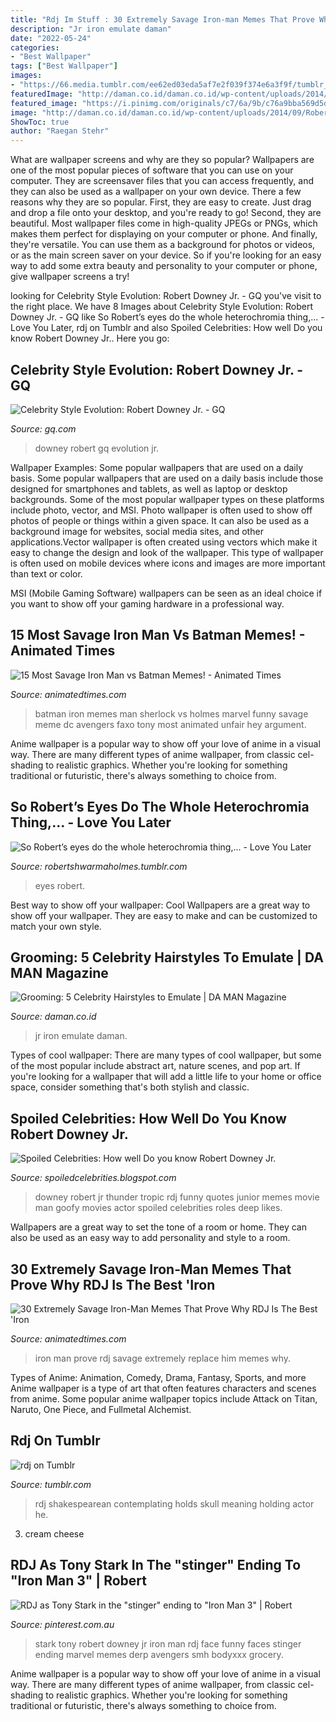 ```yaml
---
title: "Rdj Im Stuff : 30 Extremely Savage Iron-man Memes That Prove Why Rdj Is The Best &#039;iron"
description: "Jr iron emulate daman"
date: "2022-05-24"
categories:
- "Best Wallpaper"
tags: ["Best Wallpaper"]
images:
- "https://66.media.tumblr.com/ee62ed03eda5af7e2f039f374e6a3f9f/tumblr_n12750rrUM1rnmde0o8_640.jpg"
featuredImage: "http://daman.co.id/daman.co.id/wp-content/uploads/2014/09/Robert-Downey-Jr.jpg?x38403"
featured_image: "https://i.pinimg.com/originals/c7/6a/9b/c76a9bba569d5dcd2d8d3139cba63571.png"
image: "http://daman.co.id/daman.co.id/wp-content/uploads/2014/09/Robert-Downey-Jr.jpg?x38403"
ShowToc: true
author: "Raegan Stehr"
---
```



What are wallpaper screens and why are they so popular?
Wallpapers are one of the most popular pieces of software that you can use on your computer. They are screensaver files that you can access frequently, and they can also be used as a wallpaper on your own device. There a few reasons why they are so popular. First, they are easy to create. Just drag and drop a file onto your desktop, and you're ready to go! Second, they are beautiful. Most wallpaper files come in high-quality JPEGs or PNGs, which makes them perfect for displaying on your computer or phone. And finally, they're versatile. You can use them as a background for photos or videos, or as the main screen saver on your device. So if you're looking for an easy way to add some extra beauty and personality to your computer or phone, give wallpaper screens a try!

	

		
looking for Celebrity Style Evolution: Robert Downey Jr. - GQ you've visit to the right place. We have 8 Images about Celebrity Style Evolution: Robert Downey Jr. - GQ like So Robert’s eyes do the whole heterochromia thing,... - Love You Later, rdj on Tumblr and also Spoiled Celebrities: How well Do you know Robert Downey Jr.. Here you go:
		
    
## Celebrity Style Evolution: Robert Downey Jr. - GQ

<img loading=lazy src="https://media.gq.com/photos/55841ee909f0bee56443213f/16:9/w_2560/style-2013-04-style-evolution-rdj-rdj-96.jpg" onerror="this.onerror=null;this.src='https://tse3.mm.bing.net/th?id=OIP.w8NvhLIe1Km_WaE-CkLCAAHaEK&amp;pid=15.1';" alt="Celebrity Style Evolution: Robert Downey Jr. - GQ">

_Source: gq.com_

>downey robert gq evolution jr. 

	

Wallpaper Examples: Some popular wallpapers that are used on a daily basis.
Some popular wallpapers that are used on a daily basis include those designed for smartphones and tablets, as well as laptop or desktop backgrounds. Some of the most popular wallpaper types on these platforms include photo, vector, and MSI. 
Photo wallpaper is often used to show off photos of people or things within a given space. It can also be used as a background image for websites, social media sites, and other applications.Vector wallpaper is often created using vectors which make it easy to change the design and look of the wallpaper. This type of wallpaper is often used on mobile devices where icons and images are more important than text or color. 

MSI (Mobile Gaming Software) wallpapers can be seen as an ideal choice if you want to show off your gaming hardware in a professional way.

    
## 15 Most Savage Iron Man Vs Batman Memes! - Animated Times

<img loading=lazy src="https://www.animatedtimes.com/wp-content/uploads/2018/01/no-9-6.jpg" onerror="this.onerror=null;this.src='https://tse2.mm.bing.net/th?id=OIP.Tf4PJ_eYk-y2Qs0SFftiQwHaOc&amp;pid=15.1';" alt="15 Most Savage Iron Man vs Batman Memes! - Animated Times">

_Source: animatedtimes.com_

>batman iron memes man sherlock vs holmes marvel funny savage meme dc avengers faxo tony most animated unfair hey argument. 

	

Anime wallpaper is a popular way to show off your love of anime in a visual way. There are many different types of anime wallpaper, from classic cel-shading to realistic graphics. Whether you're looking for something traditional or futuristic, there's always something to choice from.

    
## So Robert’s Eyes Do The Whole Heterochromia Thing,... - Love You Later

<img loading=lazy src="https://66.media.tumblr.com/ee62ed03eda5af7e2f039f374e6a3f9f/tumblr_n12750rrUM1rnmde0o8_640.jpg" onerror="this.onerror=null;this.src='https://tse2.mm.bing.net/th?id=OIP.QZt7Iq8bytIvX-eaoHsiZQHaKF&amp;pid=15.1';" alt="So Robert’s eyes do the whole heterochromia thing,... - Love You Later">

_Source: robertshwarmaholmes.tumblr.com_

>eyes robert. 

	

Best way to show off your wallpaper:
Cool Wallpapers are a great way to show off your wallpaper. They are easy to make and can be customized to match your own style.

    
## Grooming: 5 Celebrity Hairstyles To Emulate | DA MAN Magazine

<img loading=lazy src="http://daman.co.id/daman.co.id/wp-content/uploads/2014/09/Robert-Downey-Jr.jpg?x38403" onerror="this.onerror=null;this.src='https://tse2.mm.bing.net/th?id=OIP.ft-HOmhQt8LLfMtQInFNewHaJ3&amp;pid=15.1';" alt="Grooming: 5 Celebrity Hairstyles to Emulate | DA MAN Magazine">

_Source: daman.co.id_

>jr iron emulate daman. 

	

Types of cool wallpaper:
There are many types of cool wallpaper, but some of the most popular include abstract art, nature scenes, and pop art. If you're looking for a wallpaper that will add a little life to your home or office space, consider something that's both stylish and classic.

    
## Spoiled Celebrities: How Well Do You Know Robert Downey Jr.

<img loading=lazy src="http://2.bp.blogspot.com/-PR3PAkFd5-U/VkhRRwjot9I/AAAAAAAAN4A/rEWhNQd167c/s1600/4f4125ffcdab10e3f2f29ecbac9e0bd1.jpg" onerror="this.onerror=null;this.src='https://tse4.mm.bing.net/th?id=OIP.bHRoLru0ehcGFLiZ4xIQtAAAAA&amp;pid=15.1';" alt="Spoiled Celebrities: How well Do you know Robert Downey Jr.">

_Source: spoiledcelebrities.blogspot.com_

>downey robert jr thunder tropic rdj funny quotes junior memes movie man goofy movies actor spoiled celebrities roles deep likes. 

	

Wallpapers are a great way to set the tone of a room or home. They can also be used as an easy way to add personality and style to a room.

    
## 30 Extremely Savage Iron-Man Memes That Prove Why RDJ Is The Best &#039;Iron

<img loading=lazy src="https://i.pinimg.com/564x/de/14/d1/de14d13fb3146cf1be380f223635130d.jpg" onerror="this.onerror=null;this.src='https://tse4.mm.bing.net/th?id=OIP.uvQAosNeWxgl2iP7bARzfwHaI9&amp;pid=15.1';" alt="30 Extremely Savage Iron-Man Memes That Prove Why RDJ Is The Best &#039;Iron">

_Source: animatedtimes.com_

>iron man prove rdj savage extremely replace him memes why. 

	

Types of Anime: Animation, Comedy, Drama, Fantasy, Sports, and more
Anime wallpaper is a type of art that often features characters and scenes from anime. Some popular anime wallpaper topics include Attack on Titan, Naruto, One Piece, and Fullmetal Alchemist.

    
## Rdj On Tumblr

<img loading=lazy src="https://66.media.tumblr.com/9de80aa4cfa77245416b767525996570/tumblr_pqy0kaj1cn1vkrkjy_1280.jpg" onerror="this.onerror=null;this.src='https://tse3.mm.bing.net/th?id=OIP.nOC0pB0MqJ_-qeHUGlvZcQHaHg&amp;pid=15.1';" alt="rdj on Tumblr">

_Source: tumblr.com_

>rdj shakespearean contemplating holds skull meaning holding actor he. 

	

3. cream cheese 

    
## RDJ As Tony Stark In The &quot;stinger&quot; Ending To &quot;Iron Man 3&quot; | Robert

<img loading=lazy src="https://i.pinimg.com/originals/c7/6a/9b/c76a9bba569d5dcd2d8d3139cba63571.png" onerror="this.onerror=null;this.src='https://tse1.mm.bing.net/th?id=OIP.AglvP63qFQor4HIqnVVUGAHaJ5&amp;pid=15.1';" alt="RDJ as Tony Stark in the &quot;stinger&quot; ending to &quot;Iron Man 3&quot; | Robert">

_Source: pinterest.com.au_

>stark tony robert downey jr iron man rdj face funny faces stinger ending marvel memes derp avengers smh bodyxxx grocery. 

	

Anime wallpaper is a popular way to show off your love of anime in a visual way. There are many different types of anime wallpaper, from classic cel-shading to realistic graphics. Whether you're looking for something traditional or futuristic, there's always something to choice from.

